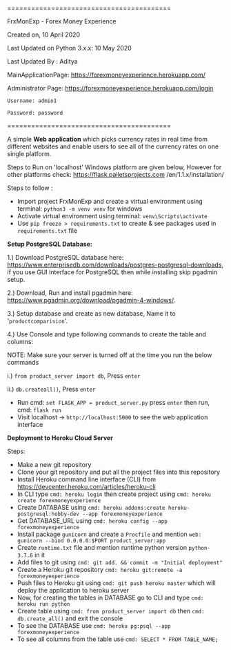 =========================================

FrxMonExp - Forex Money Experience

Created on, 10 April 2020

Last Updated on Python 3.x.x: 10 May 2020

Last Updated By : Aditya

MainApplicationPage: https://forexmoneyexperience.herokuapp.com/

Administrator Page: https://forexmoneyexperience.herokuapp.com/login

`Username: admin1`

`Password: password`

=========================================

A simple <strong> Web application</strong> which picks currency rates in real time from different websites
and enable users to see all of the currency rates on one single platform.

Steps to Run on 'localhost' Windows platform are given below, However for other platforms check: https://flask.palletsprojects.com
/en/1.1.x/installation/

Steps to follow :
- Import project FrxMonExp and create a virtual environment using terminal: `python3 -m venv venv` for windows
- Activate virtual environment using terminal: `venv\Scripts\activate`
- Use `pip freeze > requirements.txt` to create & see packages used in `requirements.txt` file

**Setup PostgreSQL Database:**

1.) Download PostgreSQL database here: https://www.enterprisedb.com/downloads/postgres-postgresql-downloads, if you use GUI interface for PostgreSQL then while installing skip pgadmin setup.

2.) Download, Run and install pgadmin here: https://www.pgadmin.org/download/pgadmin-4-windows/.

3.) Setup database and create as new database, Name it to '`productcomparision`'.

4.) Use Console and type following commands to create the table and columns:

  NOTE: Make sure your server is turned off at the time you run the below commands
    
  i.) `from product_server import db`, Press `enter`
  
  ii.) `db.createall()`, Press `enter`
    
- Run cmd: `set FLASK_APP = product_server.py` press `enter` then run, cmd: `flask run`
- Visit localhost -> `http://localhost:5000` to see the web application interface


**Deployment to Heroku Cloud Server**

Steps:
- Make a new git repository
- Clone your git repository and put all the project files into this repository
- Install Heroku command line interface (CLI) from https://devcenter.heroku.com/articles/heroku-cli
- In CLI type `cmd: heroku login` then create project using `cmd: heroku create forexmoneyexperience`
- Create DATABASE using `cmd: heroku addons:create heroku-postgresql:hobby-dev --app forexmoneyexperience`
- Get DATABASE_URL using `cmd: heroku config --app forexmoneyexperience`
- Install package `gunicorn` and create a `Procfile` and mention `web: gunicorn --bind 0.0.0.0:$PORT product_server:app`
- Create `runtime.txt` file and mention runtime python version `python-3.7.6` in it
- Add files to git using `cmd: git add. && commit -m "Initial deployment"`
- Create a Heroku git repository `cmd: heroku git:remote -a forexmoneyexperience`
- Push files to Heroku git using `cmd: git push heroku master` which will deploy the application to heroku server
- Now, for creating the tables in DATABASE go to CLI and type `cmd: heroku run python`
- Create table using `cmd: from product_server import db` then `cmd: db.create_all()` and exit the console
- To see the DATABASE use `cmd: heroku pg:psql --app forexmoneyexperience`
- To see all columns from the table use `cmd: SELECT * FROM TABLE_NAME;`
